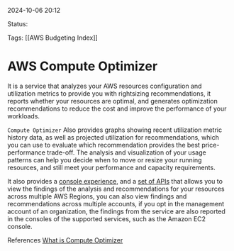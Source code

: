 2024-10-06 20:12

Status:

Tags:
[[AWS Budgeting Index]]

# AWS Compute Optimizer

It is a service that analyzes your AWS resources configuration and utilization metrics to provide you with rightsizing recommendations, it reports whether your resources are optimal, and generates optimization recommendations to reduce the cost and improve the performance of your workloads.

`Compute Optimizer`
Also provides graphs showing recent utilization metric history data, as well as projected utilization for recommendations, which you can use to evaluate which recommendation provides the best price-performance trade-off. The analysis and visualization of your usage patterns can help you decide when to move or resize your running resources, and still meet your performance and capacity requirements.

It also provides a [console experience](https://console.aws.amazon.com/compute-optimizer), and a [set of APIs](https://docs.aws.amazon.com/compute-optimizer/latest/APIReference/Welcome.html) that allows you to view the findings of the analysis and recommendations for your resources across multiple AWS Regions, you can also view findings and recommendations across multiple accounts, if you opt in the management account of an organization, the findings from the service are also reported in the consoles of the supported services, such as the Amazon EC2 console.

References 
[What is Compute Optimizer](https://docs.aws.amazon.com/compute-optimizer/latest/ug/what-is-compute-optimizer.html)